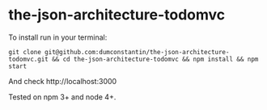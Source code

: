 # the-json-architecture-todomvc
To install run in your terminal:

``` git clone git@github.com:dumconstantin/the-json-architecture-todomvc.git && cd the-json-architecture-todomvc && npm install && npm start ```

And check http://localhost:3000

Tested on npm 3+ and node 4+.

